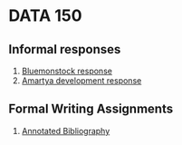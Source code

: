 # DATA 150

## Informal responses

1. [Bluemonstock response](https://yile-xu.github.io/DATA150/Response_1.html)
2. [Amartya development response](https://yile-xu.github.io/DATA150/Response_2.html)

## Formal Writing Assignments

1. [Annotated Bibliography](https://yile-xu.github.io/DATA150/annotation.html)


